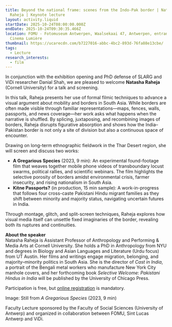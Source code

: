 ```yaml
---
title: Beyond the national frame: scenes from the Indo-Pak border | Natasha
  Raheja | Keynote lecture
layout: activity.liquid
startDate: 2025-10-24T08:00:00.000Z
endDate: 2025-10-24T09:30:35.466Z
location: FOMU - Fotomuseum Antwerpen, Waalsekaai 47, Antwerpen, entrance via
  Cinema Lumière
thumbnail: https://ucarecdn.com/b7227016-abbc-4bc2-893d-76fa88e13cbe/
tags:
  - Lecture
research_interests:
  - film
---
```

In conjunction with the exhibition opening and PhD defense of SLARG and ViDi researcher Danial Shah, we are pleased to welcome **Natasha Raheja** (Cornell University) for a talk and screening. 

In this talk, Raheja presents her use of formal filmic techniques to advance a visual argument about mobility and borders in South Asia. While borders are often made visible through familiar representations—maps, fences, walls, passports, and news coverage—her work asks what happens when the narrative is shuffled. By splicing, juxtaposing, and recombining images of borders, Raheja disrupts figurative absorption and shows how the India–Pakistan border is not only a site of division but also a continuous space of encounter.

Drawing on long-term ethnographic fieldwork in the Thar Desert region, she will screen and discuss two works:

* **A Gregarious Species** (2023, 9 min): An experimental found-footage film that weaves together mobile phone videos of transboundary locust swarms, political rallies, and scientific webinars. The film highlights the selective porosity of borders amidst environmental crisis, farmer insecurity, and rising nationalism in South Asia.
* **Kitne Passports?** (in production, 15 min sample): A work-in-progress that follows four cross-caste Pakistani Hindu migrant families as they shift between minority and majority status, navigating uncertain futures in India.

Through montage, glitch, and split-screen techniques, Raheja explores how visual media itself can unsettle fixed imaginaries of the border, revealing both its ruptures and continuities.

**About the speaker**\
Natasha Raheja is Assistant Professor of Anthropology and Performing & Media Arts at Cornell University. She holds a PhD in Anthropology from NYU and degrees in Biology and Asian Languages and Literature (Urdu focus) from UT Austin. Her films and writings engage migration, belonging, and majority–minority politics in South Asia. She is the director of *Cast in India*, a portrait of the Bengali metal workers who manufacture New York City manhole covers, and her forthcoming book *Selective Welcome: Pakistani Hindus in India* will be published by the University of Chicago Press.

Participation is free, but [online registration](https://eur01.safelinks.protection.outlook.com/?url=https%3A%2F%2Fpublic-eur.mkt.dynamics.com%2Fapi%2Forgs%2F571538dc-b6cf-467c-ac0a-cd8b6d17ebbc%2Fr%2FuvqD2VVoBEmf6xyApoIBAA8AAAA%3Fmsdynmkt_target%3D%257B%2522TargetUrl%2522%253A%2522https%25253A%25252F%25252Fuantwerpen.eu.qualtrics.com%25252Fjfe%25252Fform%25252FSV_bpA7G63WqVVSkwS%2522%252C%2522RedirectOptions%2522%253A%257B%25225%2522%253Anull%252C%25221%2522%253Anull%252C%25222%2522%253A%257B%2522utm_source%2522%253A%2522Dynamics%2520365%2520Customer%2520Insights%2520-%2520Journeys%2522%252C%2522utm_medium%2522%253A%2522email%2522%252C%2522utm_term%2522%253A%2522N%252FA%2522%252C%2522utm_campaign%2522%253A%2522%2522%252C%2522utm_content%2522%253A%2522screening%2520natasha%2522%257D%257D%257D%26msdynmkt_digest%3DF4ZDOL448b724DwPB5ozcRwNOfosLBRzT8ON3D11tQ4%253D%26msdynmkt_secretVersion%3D7bb221762d0c46939816d3a5592b1359&data=05%7C02%7Cruth.loos%40kdg.be%7C77d4fcfb5f624072053408de01aa0b5c%7Ced1fc57f8a9747e79de19302dfd786ae%7C0%7C0%7C638950027016012845%7CUnknown%7CTWFpbGZsb3d8eyJFbXB0eU1hcGkiOnRydWUsIlYiOiIwLjAuMDAwMCIsIlAiOiJXaW4zMiIsIkFOIjoiTWFpbCIsIldUIjoyfQ%3D%3D%7C0%7C%7C%7C&sdata=jkz3aemrQ3bi0QKaxdRMFOlCejoWGPh3yhNRtRckx94%3D&reserved=0) is mandatory. 

I﻿mage: Still from *A Gregarious Species* (2023, 9 min)

Faculty Lecture sponsored by the Faculty of Social Sciences (University of Antwerp) and organized in collaboration between FOMU, Sint Lucas Antwerp and ViDi.